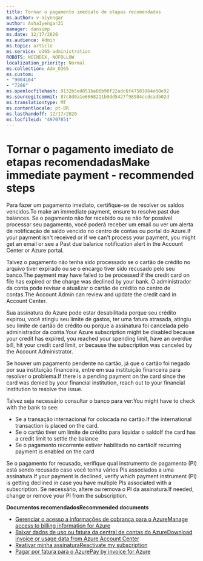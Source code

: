 ```yaml
---
title: Tornar o pagamento imediato de etapas recomendadas
ms.author: v-aiyengar
author: AshaIyengar21
manager: dansimp
ms.date: 12/17/2020
ms.audience: Admin
ms.topic: article
ms.service: o365-administration
ROBOTS: NOINDEX, NOFOLLOW
localization_priority: Normal
ms.collection: Adm_O365
ms.custom:
- "9004164"
- "7286"
ms.openlocfilehash: 9132b5ed851ba06b90f22adc6f47583064e60e92
ms.sourcegitcommit: 87c8d0a1e6668211b9dd5427f98984ccdcadb02d
ms.translationtype: MT
ms.contentlocale: pt-BR
ms.lasthandoff: 12/17/2020
ms.locfileid: "49707851"
---
```

# <a name="make-immediate-payment---recommended-steps"></a><span data-ttu-id="0ddfe-102">Tornar o pagamento imediato de etapas recomendadas</span><span class="sxs-lookup"><span data-stu-id="0ddfe-102">Make immediate payment - recommended steps</span></span>

<span data-ttu-id="0ddfe-103">Para fazer um pagamento imediato, certifique-se de resolver os saldos vencidos.</span><span class="sxs-lookup"><span data-stu-id="0ddfe-103">To make an immediate payment, ensure to resolve past due balances.</span></span> <span data-ttu-id="0ddfe-104">Se o pagamento não for recebido ou se não for possível processar seu pagamento, você poderá receber um email ou ver um alerta de notificação de saldo vencido no centro de contas ou portal do Azure.</span><span class="sxs-lookup"><span data-stu-id="0ddfe-104">If your payment isn't received or if we can't process your payment, you might get an email or see a Past due balance notification alert in the Account Center or Azure portal.</span></span> 

<span data-ttu-id="0ddfe-105">Talvez o pagamento não tenha sido processado se o cartão de crédito no arquivo tiver expirado ou se o encargo tiver sido recusado pelo seu banco.</span><span class="sxs-lookup"><span data-stu-id="0ddfe-105">The payment may have failed to be processed if the credit card on file has expired or the charge was declined by your bank.</span></span> <span data-ttu-id="0ddfe-106">O administrador da conta pode revisar e atualizar o cartão de crédito no centro de contas.</span><span class="sxs-lookup"><span data-stu-id="0ddfe-106">The Account Admin can review and update the credit card in Account Center.</span></span> 

<span data-ttu-id="0ddfe-107">Sua assinatura do Azure pode estar desabilitada porque seu crédito expirou, você atingiu seu limite de gastos, ter uma fatura atrasada, atingiu seu limite de cartão de crédito ou porque a assinatura foi cancelada pelo administrador da conta.</span><span class="sxs-lookup"><span data-stu-id="0ddfe-107">Your Azure subscription might be disabled because your credit has expired, you reached your spending limit, have an overdue bill, hit your credit card limit, or because the subscription was canceled by the Account Administrator.</span></span>  

<span data-ttu-id="0ddfe-108">Se houver um pagamento pendente no cartão, já que o cartão foi negado por sua instituição financeira, entre em sua instituição financeira para resolver o problema.</span><span class="sxs-lookup"><span data-stu-id="0ddfe-108">If there is a pending payment on the card since the card was denied by your financial institution, reach out to your financial institution to resolve the issue.</span></span>  

<span data-ttu-id="0ddfe-109">Talvez seja necessário consultar o banco para ver:</span><span class="sxs-lookup"><span data-stu-id="0ddfe-109">You might have to check with the bank to see:</span></span>

- <span data-ttu-id="0ddfe-110">Se a transação internacional for colocada no cartão.</span><span class="sxs-lookup"><span data-stu-id="0ddfe-110">If the international transaction is placed on the card.</span></span> 
- <span data-ttu-id="0ddfe-111">Se o cartão tiver um limite de crédito para liquidar o saldo</span><span class="sxs-lookup"><span data-stu-id="0ddfe-111">If the card has a credit limit to settle the balance</span></span> 
- <span data-ttu-id="0ddfe-112">Se o pagamento recorrente estiver habilitado no cartão</span><span class="sxs-lookup"><span data-stu-id="0ddfe-112">If recurring payment is enabled on the card</span></span> 

<span data-ttu-id="0ddfe-113">Se o pagamento for recusado, verifique qual instrumento de pagamento (PI) está sendo recusado caso você tenha vários PIs associados a uma assinatura.</span><span class="sxs-lookup"><span data-stu-id="0ddfe-113">If your payment is declined, verify which payment instrument (PI) is getting declined in case you have multiple PIs associated with a subscription.</span></span> <span data-ttu-id="0ddfe-114">Se necessário, altere ou remova o PI da assinatura.</span><span class="sxs-lookup"><span data-stu-id="0ddfe-114">If needed, change or remove your PI from the subscription.</span></span> 

<span data-ttu-id="0ddfe-115">**Documentos recomendados**</span><span class="sxs-lookup"><span data-stu-id="0ddfe-115">**Recommended documents**</span></span> 

- [<span data-ttu-id="0ddfe-116">Gerenciar o acesso a informações de cobrança para o Azure</span><span class="sxs-lookup"><span data-stu-id="0ddfe-116">Manage access to billing information for Azure</span></span>](https://docs.microsoft.com/azure/billing/billing-manage-access?WT.mc_id=Portal-Microsoft_Azure_Support)
- [<span data-ttu-id="0ddfe-117">Baixar dados de uso ou fatura da central de contas do Azure</span><span class="sxs-lookup"><span data-stu-id="0ddfe-117">Download invoice or usage data from Azure Account Center</span></span>](https://docs.microsoft.com/azure/billing/billing-download-azure-invoice-daily-usage-date?WT.mc_id=Portal-Microsoft_Azure_Support)
- [<span data-ttu-id="0ddfe-118">Reativar minha assinatura</span><span class="sxs-lookup"><span data-stu-id="0ddfe-118">Reactivate my subscription</span></span>](https://docs.microsoft.com/azure/billing/billing-subscription-become-disable?WT.mc_id=Portal-Microsoft_Azure_Support)
- [<span data-ttu-id="0ddfe-119">Pagar por fatura para o Azure</span><span class="sxs-lookup"><span data-stu-id="0ddfe-119">Pay by invoice for Azure</span></span>](https://docs.microsoft.com/azure/cost-management-billing/manage/pay-by-invoice) 